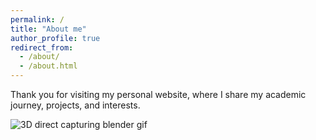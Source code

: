 ```yaml
---
permalink: /
title: "About me"
author_profile: true
redirect_from: 
  - /about/
  - /about.html
---
```


Thank you for visiting my personal website, where I share my academic journey, projects, and interests.

![3D direct capturing blender gif](../images/3dFollowing.gif "arm control by DAR in 3D space")
